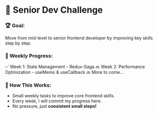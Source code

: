 # 🚀 Senior Dev Challenge

### 🏆 Goal:
Move from mid-level to senior frontend developer by improving key skills step by step.

### 📅 Weekly Progress:
✅ Week 1: State Management - Redux-Saga 
🔜 Week 2: Performance Optimization - useMemo & useCallback
🔜 More to come...

### 📌 How This Works:
- Small weekly tasks to improve core frontend skills.
- Every week, I will commit my progress here.
- No pressure, just **consistent small steps!**
